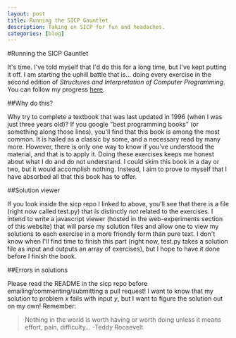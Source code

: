 ```yaml
---
layout: post
title: Running the SICP Gauntlet
description: Taking on SICP for fun and headaches.
categories: [blog]
---
```


#Running the SICP Gauntlet

It's time. I've told myself that I'd do this for a long time, but I've kept putting it off. I am starting the uphill battle that is… doing every exercise in the second edition of *Structures and Interpretation of Computer Programming*. You can follow my progress [here](https://github.com/semisight/sicp).

##Why do this?

Why try to complete a textbook that was last updated in 1996 (when I was just three years old)? If you google "best programming books" (or something along those lines), you'll find that this book is among the most common. It is hailed as a classic by some, and a necessary read by many more. However, there is only one way to know if you've understood the material, and that is to apply it. Doing these exercises keeps me honest about what I do and do not understand. I could skim this book in a day or two, but it would accomplish nothing. Instead, I aim to prove to myself that I have absorbed all that this book has to offer.

##Solution viewer

If you look inside the sicp repo I linked to above, you'll see that there is a file (right now called test.py) that is distinctly *not* related to the exercises. I intend to write a javascript viewer (hosted in the web-experiments section of this website) that will parse my solution files and allow one to view my solutions to each exercise in a more friendly form than pure text. I don't know when I'll find time to finish this part (right now, test.py takes a solution file as input and outputs an array of exercises), but I hope to have it done before I finish the book.

##Errors in solutions

Please read the README in the sicp repo before emailing/commenting/submitting a pull request! I want to know that my solution to problem *x* fails with input *y*, but I want to figure the solution out on my own! Remember:

> Nothing in the world is worth having or worth doing unless it means effort, pain, difficulty… -Teddy Roosevelt
